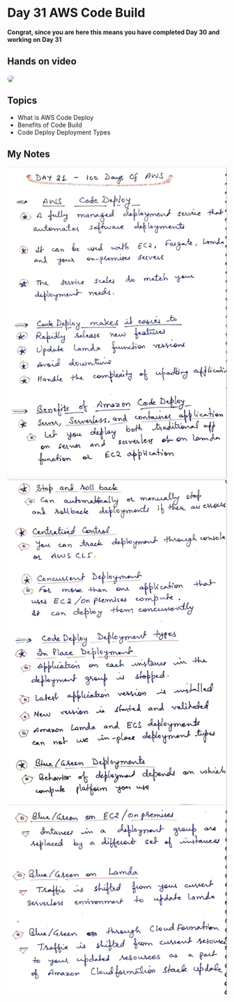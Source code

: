 # Day 31 AWS Code Build

**Congrat, since you are here this means you have completed Day 30 and working on Day 31**

## Hands on video
<a href="https://youtu.be/h-vNY9AeoNQ">
<img src="https://i3.ytimg.com/vi/h-vNY9AeoNQ/hqdefault.jpg" align="center" width="200" style="border-radius:40px" />
</a>

## Topics
  - What is AWS Code Deploy
  - Benefits of Code Build
  - Code Deploy Deployment Types

## My Notes
  ![1](./images/f613a29424dcb3c0bd2be0cb1f63d34a073b75e1.jpeg)
  ![2](./images/4a8a7c8fcfe496d40cdeaa0748a3c6fae6fa294a.jpeg)
  ![3](./images/5cd8fc30ae62be92d0812bf6d9ebed7fd688bb4c.jpeg)

